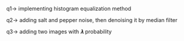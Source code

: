 q1-> implementing histogram equalization method

q2-> adding salt and pepper noise, then denoising it by median filter

q3-> adding two images with 𝝀 probability

